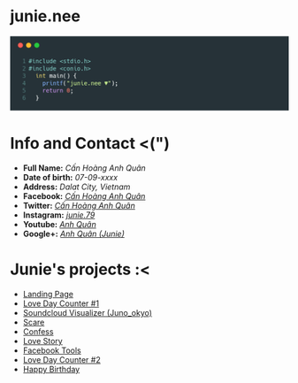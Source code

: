 # junie.nee

![](https://raw.githubusercontent.com/Junie79/junie79.github.io/master/code.png)

# [](#info-and-contact-)Info and Contact <(")

- **Full Name:** _Cấn Hoàng Anh Quân_
- **Date of birth:** _07-09-xxxx_
- **Address:** _Dalat City, Vietnam_
- **Facebook:** _[Cấn Hoàng Anh Quân](https://www.facebook.com/junie.deeptry)_
- **Twitter:** _[Cấn Hoàng Anh Quân](https://twitter.com/anhquancanhoang)_
- **Instagram:** _[junie.79](https://www.instagram.com/junie.79/)_
- **Youtube:** _[Anh Quân](https://www.youtube.com/channel%2FUCMvsAzrhy7_17nuQAPp8_nA%2F)_
- **Google+:** _[Anh Quân (Junie)](https://plus.google.com/u/0/102479544213832178614)_

# [](#junies-projects-)Junie's projects :<

- [Landing Page](https://junie79.github.io/landing)
- [Love Day Counter #1](https://junie79.github.io/lovedays)
- [Soundcloud Visualizer (Juno_okyo)](https://junie79.github.io/soundcloud)
- [Scare](https://junie79.github.io/daoma)
- [Confess](https://junie79.github.io/totinh)
- [Love Story](https://junie79.github.io/lovestory)
- [Facebook Tools](https://junie79.github.io/facebooktools)
- [Love Day Counter #2](https://junie79.github.io/love)
- [Happy Birthday](https://junie79.github.io/sinhnhat)

